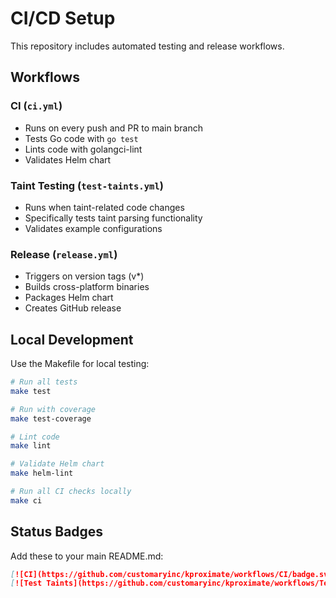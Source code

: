 # CI/CD Setup

This repository includes automated testing and release workflows.

## Workflows

### CI (`ci.yml`)
- Runs on every push and PR to main branch
- Tests Go code with `go test`
- Lints code with golangci-lint
- Validates Helm chart

### Taint Testing (`test-taints.yml`)
- Runs when taint-related code changes
- Specifically tests taint parsing functionality
- Validates example configurations

### Release (`release.yml`)
- Triggers on version tags (v*)
- Builds cross-platform binaries
- Packages Helm chart
- Creates GitHub release

## Local Development

Use the Makefile for local testing:

```bash
# Run all tests
make test

# Run with coverage
make test-coverage

# Lint code
make lint

# Validate Helm chart
make helm-lint

# Run all CI checks locally
make ci
```

## Status Badges

Add these to your main README.md:

```markdown
[![CI](https://github.com/customaryinc/kproximate/workflows/CI/badge.svg)](https://github.com/customaryinc/kproximate/actions)
[![Test Taints](https://github.com/customaryinc/kproximate/workflows/Test%20Taint%20Implementation/badge.svg)](https://github.com/customaryinc/kproximate/actions)
```
